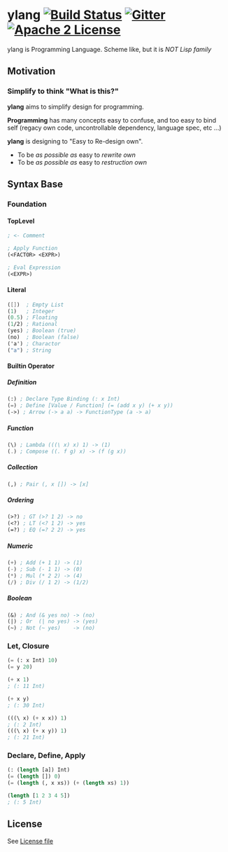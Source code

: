 # ylang [![Build Status](http://img.shields.io/travis/VoQn/ylang.svg?style=flat-square)](https://travis-ci.org/VoQn/ylang) [![Gitter](http://img.shields.io/badge/discuss-Gitter-brightgreen.svg?style=flat-square)](https://gitter.im/VoQn/ylang) [![Apache 2 License](http://img.shields.io/badge/license-Apache_2-brightgreen.svg?style=flat-square)](https://tldrlegal.com/license/apache-license-2.0-(apache-2.0))
ylang is Programming Language. Scheme like, but it is *NOT* _Lisp family_

## Motivation
### Simplify to think "What is this?"

**ylang** aims to simplify design for programming.

**Programming** has many concepts easy to confuse, and too easy to bind self (regacy own code, uncontrollable dependency, language spec, etc ...)

**ylang** is designing to "Easy to Re-design own".
- To be _as possible as_ easy to _rewrite own_
- To be _as possible as_ easy to _restruction own_

## Syntax Base
### Foundation
#### TopLevel
```scheme
; <- Comment

; Apply Function
(<FACTOR> <EXPR>)

; Eval Expression
(<EXPR>)
```
#### Literal
```scheme
([])  ; Empty List
(1)   ; Integer
(0.5) ; Floating
(1/2) ; Rational
(yes) ; Boolean (true)
(no)  ; Boolean (false)
('a') ; Charactor
("a") ; String
```

#### Builtin Operator
##### Definition
```scheme
(:) ; Declare Type Binding (: x Int)
(=) ; Define [Value / Function] (= (add x y) (+ x y))
(->) ; Arrow (-> a a) -> FunctionType (a -> a)
```
##### Function
```scheme
(\) ; Lambda (((\ x) x) 1) -> (1)
(.) ; Compose ((. f g) x) -> (f (g x))
```
##### Collection
```scheme
(,) ; Pair (, x []) -> [x]
```
##### Ordering
```scheme
(>?) ; GT (>? 1 2) -> no
(<?) ; LT (<? 1 2) -> yes
(=?) ; EQ (=? 2 2) -> yes
```
##### Numeric
```scheme
(+) ; Add (+ 1 1) -> (1)
(-) ; Sub (- 1 1) -> (0)
(*) ; Mul (* 2 2) -> (4)
(/) ; Div (/ 1 2) -> (1/2)
```
##### Boolean
```scheme
(&) ; And (& yes no) -> (no)
(|) ; Or  (| no yes) -> (yes)
(~) ; Not (~ yes)    -> (no)
```
### Let, Closure
```scheme
(= (: x Int) 10)
(= y 20)

(+ x 1)
; (: 11 Int)

(+ x y)
; (: 30 Int)

(((\ x) (+ x x)) 1)
; (: 2 Int)
(((\ x) (+ x y)) 1)
; (: 21 Int)
```

### Declare, Define, Apply
```lisp
(: (length [a]) Int)
(= (length []) 0)
(= (length (, x xs)) (+ (length xs) 1))

(length [1 2 3 4 5])
; (: 5 Int)
```

## License
See [License file]( https://github.com/VoQn/ylang/blob/master/LICENSE)
